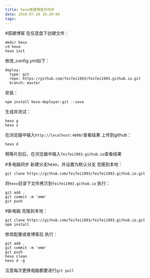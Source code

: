 ```yaml
---
title: hexo搭建博客并同步
date: 2018-07-28 16:20:04
tags:
---
```

#搭建博客
在任意盘下创建文件：
```
mkdir hexo
cd hexo
hexo init
```
修改_config.yml如下：
```
deploy:
  type: git
  repo: https://github.com/feifei1993/feifei1993.github.io.git
  branch: master
```
安装：
```
npm install hexo-deployer-git --save
```
生成并测试：
```
hexo g
hexo s
```
在浏览器中输入`http://localhost:4000/`查看结果
上传到github：
```
hexo d
```
稍等片刻后，在浏览器中输入`feifei1993.github.io`查看结果

#多电脑同步
新建分支hexo，并设置为默认分支
克隆到本地：
```
git clone https://github.com/feifei1993/feifei1993.github.io.git
```
将`hexo`目录下文件拷贝到`feifei1993.github.io`
执行：
```
git add .
git commit -m 'emm'
git push
```
#新电脑
克隆到本地：
```
git clone https://github.com/feifei1993/feifei1993.github.io.git
npm install
```
修改配置或者博客后
执行：
```
git add .
git commit -m 'emm'
git push
hexo clean
hexo d -g
```
注意每次更换电脑都要进行`git pull`

